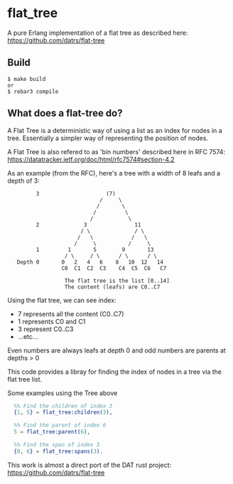 # flat_tree
A pure Erlang implementation of a flat tree as described here: https://github.com/datrs/flat-tree

## Build
    $ make build
    or 
    $ rebar3 compile

## What does a flat-tree do?
A Flat Tree is a deterministic way of using a list as an index
for nodes in a tree. Essentially a simpler way of representing the
position of nodes.

A Flat Tree is also refered to as 'bin numbers' described here
in RFC 7574: https://datatracker.ietf.org/doc/html/rfc7574#section-4.2

As an example (from the RFC), here's a tree with a width of 8 leafs
and a depth of 3:

```text
         3                     (7)
                             /     \
                            /       \
                           /         \
                          /           \
         2              3               11
                       / \              / \
                      /   \            /   \
                     /     \          /     \
         1         1       5        9       13
                  / \     / \      / \      / \
   Depth 0       0   2   4   6    8   10  12   14
                 C0  C1  C2  C3    C4  C5  C6   C7

                  The flat tree is the list [0..14]
                  The content (leafs) are C0..C7
```

Using the flat tree, we can see index:
- 7 represents all the content (C0..C7)
- 1 represents C0 and C1
- 3 represent C0..C3
- ...etc...

Even numbers are always leafs at depth 0  and odd numbers are parents at depths > 0

This code provides a libray for finding the index of nodes in a tree via the flat tree list.

Some examples using the Tree above

```erlang
  %% Find the children of index 3
  {1, 5} = flat_tree:children(3),

  %% Find the parent of index 6
  5 = flat_tree:parent(6),

  %% Find the span of index 3
  {0, 6} = flat_tree:spans(3).
```
This work is almost a direct port of the DAT rust project: https://github.com/datrs/flat-tree



